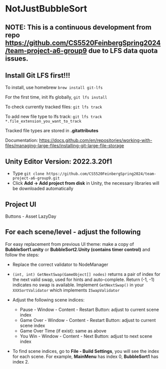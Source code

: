# NotJustBubbleSort

## NOTE: This is a continuous development from repo https://github.com/CS5520FeinbergSpring2024/team-project-a6-group9 due to LFS data quota issues.

## Install Git LFS first!!!
To install, use homebrew `brew install git-lfs`

For the first time, init lfs globally, `git lfs install`

To check currently tracked files: `git lfs track`

To add new file type to lfs track: `git lfs track *.file_extension_you_want_to_track`

Tracked file types are stored in **.gitattributes**

Documentation: https://docs.github.com/en/repositories/working-with-files/managing-large-files/installing-git-large-file-storage

## Unity Editor Version: **2022.3.20f1**
- Type `git clone https://github.com/CS5520FeinbergSpring2024/team-project-a6-group9.git`
- Click **Add -> Add project from disk** in Unity, the necessary libraries will be downloaded automatically

## Project UI
Buttons - Asset LazyDay


## For each scene/level - adjust the following
For easy replacement from previous UI theme: make a copy of **BubbleSort1.unity** or **BubbleSort2.Unity (contains timer control)** and follow the steps:

- Replace the correct validator to NodeManager
- `(int, int) GetNextSwap(GameObject[] nodes)` returns a pair of index for the next valid swap, used for hints and auto-complete. Return (-1, -1) indicates no swap is available. Implement `GetNextSwap()` in your `XXXSortValidator` which implements `ISwapValidator`

- Adjust the following scene indices:
    - Pause - Window - Content - Restart Button: adjust to current scene index
    - Game Over - Window - Content - Restart Button: adjust to current scene index
    - Game Over Time (if exist): same as above
    - You Win - Window - Content - Next Button: adjust to next scene index

- To find scene indices, go to **File - Build Settings**, you will see the index for each scene. For example, **MainMenu** has index 0, **BubbleSort1** has index 2.
